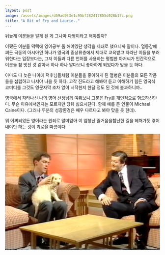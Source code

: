 ```yaml
---
layout: post
image: /assets/images/d59ad9f3e1c95bf282417855d028b17c.png
title: "A Bit of Fry and Laurie.."
---
```



뒤늦게 이분들을 알게 된 게 그나마 다행이라고 해야할까? 

어쨌든 이분들 덕택에 영어공부 좀 해야겠단 생각을 제대로 했으니까 말이다. 열등감에 쪄든 극동의 아시아인 하나가 영국의 중상류층에서 제대로 교육받고 자라난 이들을 부러워한다는 입장보다는, 그저 이들과 다른 언어를 사용하는 평범한 아저씨가 인간적으로 이분들 참 멋진 것 같아서 하나 하나 알다보니 좋아하게 되었다가 맞을 듯 하다. 

아마도 다 늦은 나이에 덕후님들처럼 이분들을 좋아하게 된 열병은 이분들의 모든 작품들을 섭렵하고 나서야 나을 듯 하다. 고작 진도라고 해봐야 듣고 이해하기 힘든 영국식 코미디를 그것도 영문자막 조차 없이 시작한지 한달 정도 된 것에 불과하니까..

영국에서 자라나신 나의 영어 선생님께 여쭤보니 그분은 Fry를 개인적으로 혐오하신단다. 무슨 이유에서인지는 모르지만 당췌 싫으시단다. 함께 예를 든 인물이 Michael Caine이다. (그러나 두분의 성장환경은 매우 다르다고 봐야 맞을 듯 한데).

뭐 어찌되었든 영어라는 원죄로 말미암아 이 엄청난 즐거움을험난한 길을 헤쳐가듯 겪어내야만 하는 것이 괴로울 따름이다.

![image](/assets/images/d59ad9f3e1c95bf282417855d028b17c.png)





